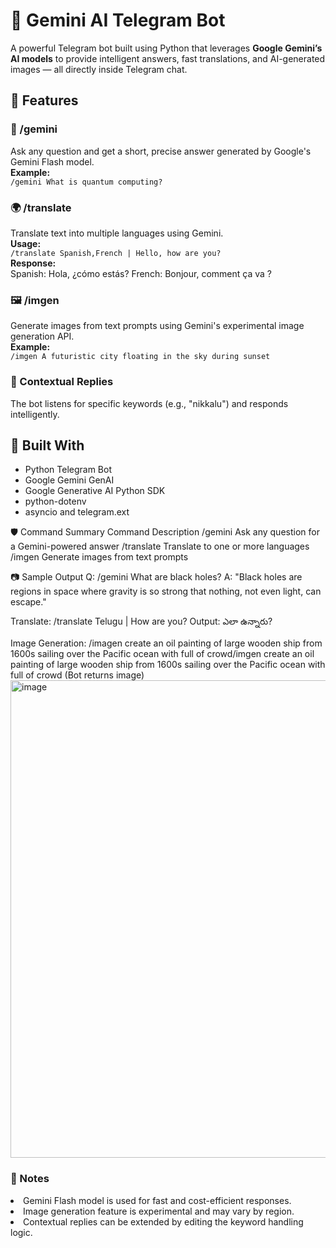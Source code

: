 # 🤖 Gemini AI Telegram Bot

A powerful Telegram bot built using Python that leverages **Google Gemini’s AI models** to provide intelligent answers, fast translations, and AI-generated images — all directly inside Telegram chat.

## 🔧 Features

### 🧠 /gemini  
Ask any question and get a short, precise answer generated by Google's Gemini Flash model.  
**Example:**  
`/gemini What is quantum computing?`

### 🌍 /translate  
Translate text into multiple languages using Gemini.  
**Usage:**  
`/translate Spanish,French | Hello, how are you?`  
**Response:**  
Spanish: Hola, ¿cómo estás?
French: Bonjour, comment ça va ?



### 🖼️ /imgen  
Generate images from text prompts using Gemini's experimental image generation API.  
**Example:**  
`/imgen A futuristic city floating in the sky during sunset`

### 👋 Contextual Replies  
The bot listens for specific keywords (e.g., "nikkalu") and responds intelligently.

## 🧱 Built With

- Python Telegram Bot  
- Google Gemini GenAI  
- Google Generative AI Python SDK  
- python-dotenv  
- asyncio and telegram.ext  

🛡️ Command Summary
Command	Description
/gemini	Ask any question for a Gemini-powered answer
/translate	Translate to one or more languages
/imgen	Generate images from text prompts

📷 Sample Output
Q: /gemini What are black holes?
A: "Black holes are regions in space where gravity is so strong that nothing, not even light, can escape."

Translate:
/translate  Telugu | How are you?
Output: ఎలా ఉన్నారు?


Image Generation:
/imagen create an oil painting of large wooden ship from 1600s sailing over the Pacific ocean with full of crowd/imgen create an oil painting of large wooden ship from 1600s sailing over the Pacific ocean with full of crowd
(Bot returns image)
<img width="1024" height="764" alt="image" src="https://github.com/user-attachments/assets/9d1b1788-570c-4ac1-97e9-4170a5e2d35e" />

<h3>📌 Notes</h3>
<li>Gemini Flash model is used for fast and cost-efficient responses.</li>
<li>Image generation feature is experimental and may vary by region.</li>
<li>Contextual replies can be extended by editing the keyword handling logic.</li>
